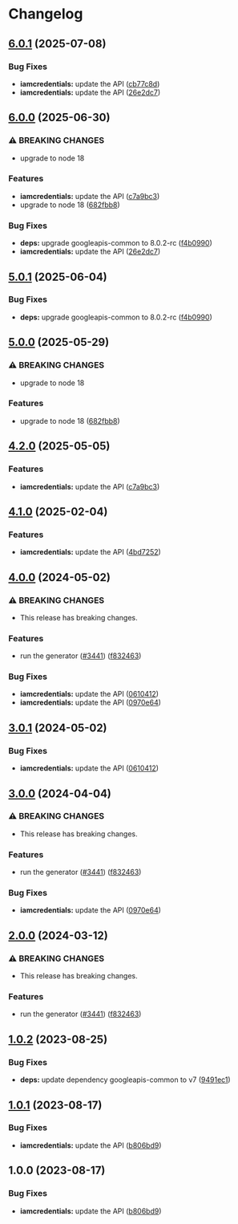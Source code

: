# Changelog

## [6.0.1](https://github.com/googleapis/google-api-nodejs-client/compare/iamcredentials-v6.0.0...iamcredentials-v6.0.1) (2025-07-08)


### Bug Fixes

* **iamcredentials:** update the API ([cb77c8d](https://github.com/googleapis/google-api-nodejs-client/commit/cb77c8d8623810003c5e8f758a58b49843d9db22))
* **iamcredentials:** update the API ([26e2dc7](https://github.com/googleapis/google-api-nodejs-client/commit/26e2dc76ed303d0f1ee55f386fba9fc92eba453f))

## [6.0.0](https://github.com/googleapis/google-api-nodejs-client/compare/iamcredentials-v5.0.1...iamcredentials-v6.0.0) (2025-06-30)


### ⚠ BREAKING CHANGES

* upgrade to node 18

### Features

* **iamcredentials:** update the API ([c7a9bc3](https://github.com/googleapis/google-api-nodejs-client/commit/c7a9bc314853f48a940bfb682a7c73e152621beb))
* upgrade to node 18 ([682fbb8](https://github.com/googleapis/google-api-nodejs-client/commit/682fbb869189ae92b3e9a194d37d0548af0c1f92))


### Bug Fixes

* **deps:** upgrade googleapis-common to 8.0.2-rc ([f4b0990](https://github.com/googleapis/google-api-nodejs-client/commit/f4b099071040cfbcfe4a2e7d487d45ee93b369e0))
* **iamcredentials:** update the API ([26e2dc7](https://github.com/googleapis/google-api-nodejs-client/commit/26e2dc76ed303d0f1ee55f386fba9fc92eba453f))

## [5.0.1](https://github.com/googleapis/google-api-nodejs-client/compare/iamcredentials-v5.0.0...iamcredentials-v5.0.1) (2025-06-04)


### Bug Fixes

* **deps:** upgrade googleapis-common to 8.0.2-rc ([f4b0990](https://github.com/googleapis/google-api-nodejs-client/commit/f4b099071040cfbcfe4a2e7d487d45ee93b369e0))

## [5.0.0](https://github.com/googleapis/google-api-nodejs-client/compare/iamcredentials-v4.2.0...iamcredentials-v5.0.0) (2025-05-29)


### ⚠ BREAKING CHANGES

* upgrade to node 18

### Features

* upgrade to node 18 ([682fbb8](https://github.com/googleapis/google-api-nodejs-client/commit/682fbb869189ae92b3e9a194d37d0548af0c1f92))

## [4.2.0](https://github.com/googleapis/google-api-nodejs-client/compare/iamcredentials-v4.1.0...iamcredentials-v4.2.0) (2025-05-05)


### Features

* **iamcredentials:** update the API ([c7a9bc3](https://github.com/googleapis/google-api-nodejs-client/commit/c7a9bc314853f48a940bfb682a7c73e152621beb))

## [4.1.0](https://github.com/googleapis/google-api-nodejs-client/compare/iamcredentials-v4.0.0...iamcredentials-v4.1.0) (2025-02-04)


### Features

* **iamcredentials:** update the API ([4bd7252](https://github.com/googleapis/google-api-nodejs-client/commit/4bd7252c6baef13e0d6155b1bbd15ca5391cc21b))

## [4.0.0](https://github.com/googleapis/google-api-nodejs-client/compare/iamcredentials-v3.0.1...iamcredentials-v4.0.0) (2024-05-02)


### ⚠ BREAKING CHANGES

* This release has breaking changes.

### Features

* run the generator ([#3441](https://github.com/googleapis/google-api-nodejs-client/issues/3441)) ([f832463](https://github.com/googleapis/google-api-nodejs-client/commit/f832463312572dc58fe89f9254282982a520d1df))


### Bug Fixes

* **iamcredentials:** update the API ([0610412](https://github.com/googleapis/google-api-nodejs-client/commit/06104128540bdc9565a0cd8cdb812aafe4025ba2))
* **iamcredentials:** update the API ([0970e64](https://github.com/googleapis/google-api-nodejs-client/commit/0970e64300eebdd1f28f1386c7827bc5f81e533c))

## [3.0.1](https://github.com/googleapis/google-api-nodejs-client/compare/iamcredentials-v3.0.0...iamcredentials-v3.0.1) (2024-05-02)


### Bug Fixes

* **iamcredentials:** update the API ([0610412](https://github.com/googleapis/google-api-nodejs-client/commit/06104128540bdc9565a0cd8cdb812aafe4025ba2))

## [3.0.0](https://github.com/googleapis/google-api-nodejs-client/compare/iamcredentials-v2.0.0...iamcredentials-v3.0.0) (2024-04-04)


### ⚠ BREAKING CHANGES

* This release has breaking changes.

### Features

* run the generator ([#3441](https://github.com/googleapis/google-api-nodejs-client/issues/3441)) ([f832463](https://github.com/googleapis/google-api-nodejs-client/commit/f832463312572dc58fe89f9254282982a520d1df))


### Bug Fixes

* **iamcredentials:** update the API ([0970e64](https://github.com/googleapis/google-api-nodejs-client/commit/0970e64300eebdd1f28f1386c7827bc5f81e533c))

## [2.0.0](https://github.com/googleapis/google-api-nodejs-client/compare/iamcredentials-v1.0.2...iamcredentials-v2.0.0) (2024-03-12)


### ⚠ BREAKING CHANGES

* This release has breaking changes.

### Features

* run the generator ([#3441](https://github.com/googleapis/google-api-nodejs-client/issues/3441)) ([f832463](https://github.com/googleapis/google-api-nodejs-client/commit/f832463312572dc58fe89f9254282982a520d1df))

## [1.0.2](https://github.com/googleapis/google-api-nodejs-client/compare/iamcredentials-v1.0.1...iamcredentials-v1.0.2) (2023-08-25)


### Bug Fixes

* **deps:** update dependency googleapis-common to v7 ([9491ec1](https://github.com/googleapis/google-api-nodejs-client/commit/9491ec1cdc3c413e7d73edcfcd59cf5c28a7c855))

## [1.0.1](https://github.com/googleapis/google-api-nodejs-client/compare/iamcredentials-v1.0.0...iamcredentials-v1.0.1) (2023-08-17)


### Bug Fixes

* **iamcredentials:** update the API ([b806bd9](https://github.com/googleapis/google-api-nodejs-client/commit/b806bd9fb910696969f120c0e4c55ab6625698e8))

## 1.0.0 (2023-08-17)


### Bug Fixes

* **iamcredentials:** update the API ([b806bd9](https://github.com/googleapis/google-api-nodejs-client/commit/b806bd9fb910696969f120c0e4c55ab6625698e8))
